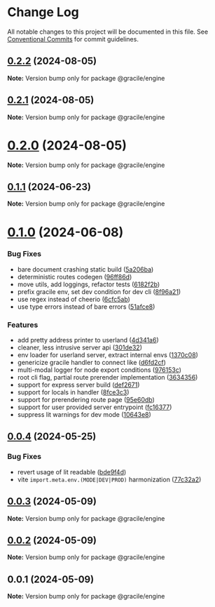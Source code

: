 # Change Log

All notable changes to this project will be documented in this file.
See [Conventional Commits](https://conventionalcommits.org) for commit guidelines.

## [0.2.2](https://github.com/gracile-web/gracile/compare/@gracile/engine@0.2.2-next.0...@gracile/engine@0.2.2) (2024-08-05)

**Note:** Version bump only for package @gracile/engine

## [0.2.1](https://github.com/gracile-web/gracile/compare/@gracile/engine@0.2.0-next.5...@gracile/engine@0.2.1) (2024-08-05)

**Note:** Version bump only for package @gracile/engine

# [0.2.0](https://github.com/gracile-web/gracile/compare/@gracile/engine@0.2.0-next.5...@gracile/engine@0.2.0) (2024-08-05)

**Note:** Version bump only for package @gracile/engine

## [0.1.1](https://github.com/gracile-web/gracile/compare/@gracile/engine@0.1.0...@gracile/engine@0.1.1) (2024-06-23)

**Note:** Version bump only for package @gracile/engine

# [0.1.0](https://github.com/gracile-web/gracile/compare/@gracile/engine@0.0.4...@gracile/engine@0.1.0) (2024-06-08)

### Bug Fixes

* bare document crashing static build ([5a206ba](https://github.com/gracile-web/gracile/commit/5a206badd977878d21bb0ff7fe1de307b00496b1))
* deterministic routes codegen ([96ff86d](https://github.com/gracile-web/gracile/commit/96ff86d11cb8b5e64ec548f6585fd8ca2e45edbb))
* move utils, add loggings, refactor tests ([6182f2b](https://github.com/gracile-web/gracile/commit/6182f2bd9694d059ec6d8cd1a57cbc379136d922))
* prefix gracile env, set dev condition for dev cli ([8f96a21](https://github.com/gracile-web/gracile/commit/8f96a2175c6d554a9e21126bdb023248a40c5647))
* use regex instead of cheerio ([6cfc5ab](https://github.com/gracile-web/gracile/commit/6cfc5ab92ec8201ac7cba79a2aed149d1e7f121c))
* use type errors instead of bare errors ([51afce8](https://github.com/gracile-web/gracile/commit/51afce83f241aabed751097a2ff06f31fd5c2d27))

### Features

* add pretty address printer to userland ([4d341a6](https://github.com/gracile-web/gracile/commit/4d341a6225c3c38af713054d82604f08769f2cb5))
* cleaner, less intrusive server api ([301de32](https://github.com/gracile-web/gracile/commit/301de329f0ae91efee471a2db94cfe4baa5fc57a))
* env loader for userland server, extract internal envs ([1370c08](https://github.com/gracile-web/gracile/commit/1370c08c0cabd9416f741f7eb93fc15f4906432e))
* genericize gracile handler to connect like ([d6fd2cf](https://github.com/gracile-web/gracile/commit/d6fd2cfbd9d2e22aa99e9b4cc8763ed099e1643e))
* multi-modal logger for node export conditions ([976153c](https://github.com/gracile-web/gracile/commit/976153cbc44031fa8d67c963d6b38d5e96fec7ee))
* root cli flag, partial route prerender implementation ([3634356](https://github.com/gracile-web/gracile/commit/363435651773d0a98e26e1cb2f08e39163337173))
* support for express server build ([def2671](https://github.com/gracile-web/gracile/commit/def26710abf49f4b74fee61dc9ac9302be62f35d))
* support for locals in handler ([8fce3c3](https://github.com/gracile-web/gracile/commit/8fce3c35b4d23bc0a07d1af4e43673f8cf85a44f))
* support for prerendering route page ([95e60db](https://github.com/gracile-web/gracile/commit/95e60db8cc47dbfc9cf0806f9a4b11977fae469f))
* support for user provided server entrypoint ([fc16377](https://github.com/gracile-web/gracile/commit/fc16377f34b30548c1abd055da5552445790ecbb))
* suppress lit warnings for dev mode ([10643e8](https://github.com/gracile-web/gracile/commit/10643e81aca63b8f4bcde8d8c18c421a1f45f502))

## [0.0.4](https://github.com/gracile-web/gracile/compare/@gracile/engine@0.0.3...@gracile/engine@0.0.4) (2024-05-25)

### Bug Fixes

* revert usage of lit readable ([bde9f4d](https://github.com/gracile-web/gracile/commit/bde9f4dd375fb7ca146cf0f111a6898008ed16fd))
* vite `import.meta.env.(MODE|DEV|PROD)` harmonization ([77c32a2](https://github.com/gracile-web/gracile/commit/77c32a2a60b2e620937c180e87973f6d59a99d84))

## [0.0.3](https://github.com/gracile-web/gracile/compare/@gracile/engine@0.0.2...@gracile/engine@0.0.3) (2024-05-09)

**Note:** Version bump only for package @gracile/engine

## [0.0.2](https://github.com/gracile-web/gracile/compare/@gracile/engine@0.0.1...@gracile/engine@0.0.2) (2024-05-09)

**Note:** Version bump only for package @gracile/engine

## 0.0.1 (2024-05-09)

**Note:** Version bump only for package @gracile/engine
